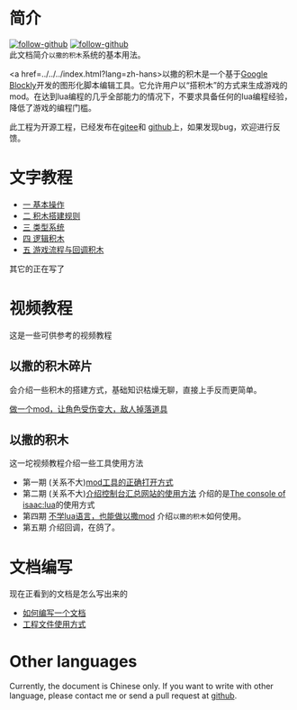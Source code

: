 # 简介

[![follow-github](https://img.shields.io/badge/gitee-star-brightgreen?style=social&logo=Gitee)](https://gitee.com/frto027/BlocklyIsaac)
[![follow-github](https://img.shields.io/badge/github-star-brightgreen?style=social&logo=GitHub)](https://github.com/frto027/BlocklyIsaac)  
此文档简介`以撒的积木`系统的基本用法。

<a href=../../../index.html?lang=zh-hans>以撒的积木</a>是一个基于[Google Blockly](https://developers.google.com/blockly)开发的图形化脚本编辑工具。它允许用户以“搭积木”的方式来生成游戏的mod。在达到lua编程的几乎全部能力的情况下，不要求具备任何的lua编程经验，降低了游戏的编程门槛。

此工程为开源工程，已经发布在[gitee](https://gitee.com/frto027/BlocklyIsaac)和
[github](https://github.com/frto027/BlocklyIsaac)上，如果发现bug，欢迎进行反馈。

# 文字教程

- [一 基本操作](text_tutorial/1.basic_operate.md)
- [二 积木搭建规则](text_tutorial/2.block_basic_rule.md)
- [三 类型系统](text_tutorial/3.type_system.md)
- [四 逻辑积木](text_tutorial/4.block_logic.md)
- [五 游戏流程与回调积木](text_tutorial/5.callback_block.md)



其它的正在写了

# 视频教程

这是一些可供参考的视频教程

## 以撒的积木碎片

会介绍一些积木的搭建方式，基础知识枯燥无聊，直接上手反而更简单。


[做一个mod，让角色受伤变大，敌人掉落道具](https://www.bilibili.com/video/BV1Hq4y1U7wv/)
<span b-url="bi-docs/bi-docs-cn/site/bimls/HurtBigger_DieSpawn.biml"/>

## 以撒的积木

这一坨视频教程介绍一些工具使用方法

- 第一期 (关系不大)[mod工具的正确打开方式](https://www.bilibili.com/video/BV1Pr4y1M7HQ/)
- 第二期 (关系不大)[介绍控制台汇总网站的使用方法](https://www.bilibili.com/video/BV1A5411H79v/) 介绍的是[The console of isaac:lua](http://frto027.gitee.io/consoleofisaaclua/)的使用方式
- 第四期 [不学lua语言，也能做以撒mod](https://www.bilibili.com/video/BV1nr4y1K7wY/) 介绍`以撒的积木`如何使用。
- 第五期 介绍回调，在鸽了。

# 文档编写

现在正看到的文档是怎么写出来的

- [如何编写一个文档](edit_docs.md)
- [工程文件使用方式](api.md)

# Other languages

Currently, the document is Chinese only. If you want to write with other language, please contact me or send a pull request at [github](https://github.com/frto027/BlocklyIsaac).
